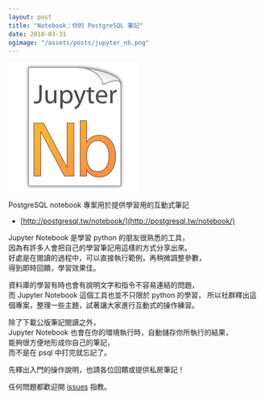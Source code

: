 ```yaml
---
layout: post
title: "Notebook：你的 PostgreSQL 筆記"
date: 2018-03-31
ogimage: "/assets/posts/jupyter_nb.png"
---
```

![](/assets/posts/jupyter_nb.png)

PostgreSQL notebook 專案用於提供學習用的互動式筆記
- [http://postgresql.tw/notebook/](http://postgresql.tw/notebook/)

Jupyter Notebook 是學習 python 的朋友很熟悉的工具，<br/>
因為有許多人會把自己的學習筆記用這樣的方式分享出來。<br/>
好處是在閱讀的過程中，可以直接執行範例，再稍微調整參數，<br/>
得到即時回饋，學習效果佳。

資料庫的學習有時也會有說明文字和指令不容易連結的問題，<br/>
而 Jupyter Notebook 這個工具也並不只限於 python 的學習，
所以社群釋出這個專案，整理一些主題，試著讓大家進行互動式的操作練習。

除了下載公版筆記閱讀之外，<br/>
Jupyter Notebook 也會在你的環境執行時，自動儲存你所執行的結果，<br/>
能夠很方便地形成你自己的筆記，<br/>
而不是在 psql 中打完就忘記了。

先釋出入門的操作說明，也請各位回饋或提供私房筆記！

任何問題都歡迎開 [issues](https://github.com/pgsql-tw/notebook/issues) 指教。
